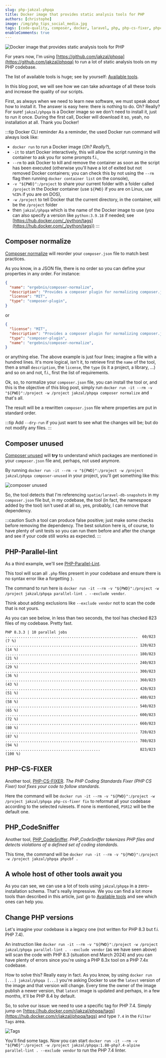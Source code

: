 ```yaml
---
slug: php-jakzal-phpqa
title: Docker image that provides static analysis tools for PHP
authors: [christophe]
image: /img/php_tips_social_media.jpg
tags: [code-quality, composer, docker, laravel, php, php-cs-fixer, phpcs, phpcbf, refactoring]
enableComments: true
---
```

![Docker image that provides static analysis tools for PHP](/img/php_tips_banner.jpg)

For years now, I'm using [https://github.com/jakzal/phpqa](https://github.com/jakzal/phpqa) to run a lot of static analysis tools on my PHP codebase.

The list of available tools is huge; see by yourself: [Available tools](https://github.com/jakzal/phpqa?tab=readme-ov-file#available-tools).

In this blog post, we will see how we can take advantage of all these tools and increase the quality of our scripts.

<!-- truncate -->

First, as always when we need to learn new software, we must speak about how to install it. The answer is easy here: there is nothing to do. Oh? Really? For sure! `jakzal/phpqa` is a Docker image so we don't need to install it, just to run it once. During the first call, Docker will download it so, yeah, no installation at all. Thank you Docker!

:::tip Docker CLI reminder
As a reminder, the used Docker run command will always look like:

* `docker run` to run a Docker image (*Oh? Really?*),
* `-it` to start Docker interactively, this will allow the script running in the container to ask you for some prompts f.i.,
* `--rm` to ask Docker to kill and remove the container as soon as the script has been executed (otherwise you'll have a lot of exited but not removed Docker containers; you can check this by not using the `--rm` flag then running `docker container list` on the console),
* `-v "${PWD}":/project` to share your current folder with a folder called `/project` in the Docker container (use `${PWD}` if you are on Linux, use `%CD%` if you are on DOS),
* `-w /project` to tell Docker that the current directory, in the container, will be the `/project` folder
* then `jakzal/phpqa` which is the name of the Docker image to use (you can also specify a version like `python:3.9.18` if needed; see [https://hub.docker.com/_/python/tags](https://hub.docker.com/_/python/tags))
:::

## Composer normalize

[Composer normalize](https://github.com/ergebnis/composer-normalize) will reorder your `composer.json` file to match best practices.

As you know, in a JSON file, there is no order so you can define your properties in any order. For instance:

```json
{
  "name": "ergebnis/composer-normalize",
  "description": "Provides a composer plugin for normalizing composer.json.",
  "license": "MIT",
  "type": "composer-plugin",
}
```

or

```json
{
  "license": "MIT",
  "description": "Provides a composer plugin for normalizing composer.json.",
  "type": "composer-plugin",
  "name": "ergebnis/composer-normalize",
}
```

or anything else. The above example is just four lines; imagine a file with a hundred lines. It's more logical, isn't it, to retrieve first the `name` of the tool, then a small `description`, the `license`, the `type` (is it a project, a library, ...) and so on and not, f.i., first the list of requirements.

Ok, so, to normalize your `composer.json` file, you can install the tool or, and this is the objective of this blog post, simply run `docker run -it --rm -v "${PWD}":/project -w /project jakzal/phpqa composer normalize` and that's all.

The result will be a rewritten `composer.json` file where properties are put in standard order.

:::tip
Add `--dry-run` if you just want to see what the changes will be; but do not modify any files.
:::

## Composer unused

[Composer unused](https://github.com/composer-unused/composer-unused) will **try** to understand which packages are mentioned in your `composer.json` file and, perhaps, not used anymore.

By running `docker run -it --rm -v "${PWD}":/project -w /project jakzal/phpqa composer-unused` in your project, you'll get something like this:

![composer unused](./images/composer_unused.png)

So, the tool detects that I'm referencing `spatie/laravel-db-snapshots` in my `composer.json` file but, in my codebase, the tool (in fact, the namespace added by the tool) isn't used at all so, yes, probably, I can remove that dependency.

:::caution
Such a tool can produce false positive; just make some checks before removing the dependency. The best solution here is, of course, to have plenty of unit tests so you can run them before and after the change and see if your code still works as expected.
:::

## PHP-Parallel-lint

As a third example, we'll see [PHP-Parallel-Lint](https://github.com/php-parallel-lint/PHP-Parallel-Lint).

This tool will scan all `.php` files present in your codebase and ensure there is no syntax error like a forgetting `}`.

The command to run here is `docker run -it --rm -v "${PWD}":/project -w /project jakzal/phpqa parallel-lint . --exclude vendor`.

Think about adding exclusions like `--exclude vendor` not to scan the code that is not yours.

As you can see below, in less than two seconds, the tool has checked 823 files of my codebase. Pretty fast.

```text
PHP 8.3.3 | 10 parallel jobs
............................................................  60/823 (7 %)
............................................................ 120/823 (14 %)
............................................................ 180/823 (21 %)
............................................................ 240/823 (29 %)
............................................................ 300/823 (36 %)
............................................................ 360/823 (43 %)
............................................................ 420/823 (51 %)
............................................................ 480/823 (58 %)
............................................................ 540/823 (65 %)
............................................................ 600/823 (72 %)
............................................................ 660/823 (80 %)
............................................................ 720/823 (87 %)
............................................................ 780/823 (94 %)
...........................................                  823/823 (100 %)
```

## PHP-CS-FIXER

Another tool, [PHP-CS-FIXER](https://cs.symfony.com/). *The PHP Coding Standards Fixer (PHP CS Fixer) tool fixes your code to follow standards.*

Here the command will be `docker run -it --rm -v "${PWD}":/project -w /project jakzal/phpqa php-cs-fixer fix` to reformat all your codebase according to the selected rulesets. If none is mentioned, `PSR12` will be the default one.

## PHP_CodeSniffer

Another tool, [PHP_CodeSniffer](https://github.com/squizlabs/PHP_CodeSniffer). *PHP_CodeSniffer tokenizes PHP files and detects violations of a defined set of coding standards.*

This time, the command will be `docker run -it --rm -v "${PWD}":/project -w /project jakzal/phpqa phpcbf .`

## A whole host of other tools await you

As you can see, we can use a lot of tools using `jakzal/phpqa` in a zero-installation schema. That's really impressive. We you can find a lot more tools than described in this article, just go to [Available tools](https://github.com/jakzal/phpqa?tab=readme-ov-file#available-tools) and see which ones can help you.

## Change PHP versions

Let's imagine your codebase is a legacy one (not written for PHP 8.3 but f.i. PHP 7.4).

An instruction like `docker run -it --rm -v "${PWD}":/project -w /project jakzal/phpqa parallel-lint . --exclude vendor` (as we have seen above) will scan the code with PHP 8.3 (situation end March 2024) and you can have plenty of errors since you're using a PHP 8.3x tool on a PHP 7.4x codebase.

How to solve this? Really easy in fact. As you know, by using `docker run [...] jakzal/phpqa [...]` you're asking Docker to use the `latest` version of the image and that version will change. Every time the owner of the image publish a newer version, that `latest` image is updated and perhaps, in a few months, it'll be PHP 8.4 by default.

So, to solve our issue: we need to use a specific tag for PHP 7.4. Simply jump on [https://hub.docker.com/r/jakzal/phpqa/tags](https://hub.docker.com/r/jakzal/phpqa/tags) and type `7.4` in the `Filter Tags` area.

![Tags](./images/tags.png)

You'll find some tags. Now you can start `docker run -it --rm -v "${PWD}":/project -w /project jakzal/phpqa:1.80-php7.4-alpine parallel-lint . --exclude vendor` to run the PHP 7.4 linter.
